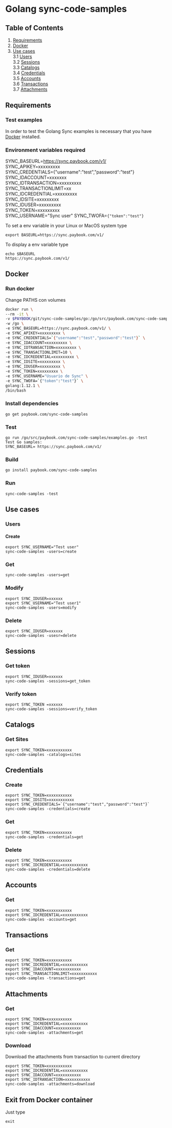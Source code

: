 # Golang sync-code-samples

## Table of Contents
1. [Requirements](#requirements)
2. [Docker](#docker)
3. [Use cases](#use-cases)  
3.1 [Users](#users)  
3.2 [Sessions](#sessions)  
3.3 [Catalogs](#catalogs)  
3.4 [Credentials](#credentials)  
3.5 [Accounts](#accounts)  
3.6 [Transactions](#transactions)  
3.7 [Attachments](#Attachments)  

## Requirements
### Test examples  
In order to test the Golang Sync examples is necessary that you have [Docker](https://www.docker.com/get-started) installed.

### Environment variables required
SYNC_BASEURL=https://sync.paybook.com/v1/  
SYNC_APIKEY=xxxxxxxxx    
SYNC_CREDENTIALS={"username":"test","password":"test"}  
SYNC_IDACCOUNT=xxxxxxx  
SYNC_IDTRANSACTION=xxxxxxxxx \
SYNC_TRANSACTIONLIMIT=xx \
SYNC_IDCREDENTIAL=xxxxxxxxx  
SYNC_IDSITE=xxxxxxxxx  
SYNC_IDUSER=xxxxxxxxx  
SYNC_TOKEN=xxxxxxxxx  
SYNC_USERNAME="Sync user"
SYNC_TWOFA=`{"token":"test"}`

To set a env variable in your Linux or MacOS system type

```
export BASEURL=https://sync.paybook.com/v1/
```

To display a env variable type

```
echo $BASEURL
https://sync.paybook.com/v1/
```


## Docker
### Run docker

Change PATHS con volumes

```bash
docker run \  
--rm -it \  
-v $PAYBOOK/git/sync-code-samples/go:/go/src/paybook.com/sync-code-samples \
-w /go \
-e SYNC_BASEURL=https://sync.paybook.com/v1/ \
-e SYNC_APIKEY=xxxxxxxxx \
-e SYNC_CREDENTIALS=`{"username":"test","password":"test"}` \
-e SYNC_IDACCOUNT=xxxxxxxxx \
-e SYNC_IDTRANSACTION=xxxxxxxxx \
-e SYNC_TRANSACTIONLIMIT=10 \
-e SYNC_IDCREDENTIAL=xxxxxxxxx \
-e SYNC_IDSITE=xxxxxxxxx \
-e SYNC_IDUSER=xxxxxxxxx \
-e SYNC_TOKEN=xxxxxxxxx \
-e SYNC_USERNAME="Usuario de Sync" \
-e SYNC_TWOFA=`{"token":"test"}` \
golang:1.12.1 \
/bin/bash
```

### Install dependencies

```
go get paybook.com/sync-code-samples
```

### Test 

```
go run /go/src/paybook.com/sync-code-samples/examples.go -test
Test Go samples:
SYNC_BASEURL= https://sync.paybook.com/v1/
```

### Build

```
go install paybook.com/sync-code-samples
```

### Run

```
sync-code-samples -test
```

## Use cases
### Users
#### Create
```
export SYNC_USERNAME="Test user"
sync-code-samples -users=create
```

### Get
```
sync-code-samples -users=get
```

### Modify
```
export SYNC_IDUSER=xxxxxx
export SYNC_USERNAME="Test user1"
sync-code-samples -users=modify
```

### Delete
```
export SYNC_IDUSER=xxxxxx
sync-code-samples -usesr=delete
```

## Sessions
### Get token
```
export SYNC_IDUSER=xxxxxx
sync-code-samples -sessions=get_token
```
### Verify token
```
export SYNC_TOKEN =xxxxxx
sync-code-samples -sessions=verify_token
```

## Catalogs
### Get Sites
```
export SYNC_TOKEN=xxxxxxxxxxx  
sync-code-samples -catalogs=sites
```

## Credentials
### Create
```
export SYNC_TOKEN=xxxxxxxxxxx  
export SYNC_IDSITE=xxxxxxxxxxx  
export SYNC_CREDENTIALS=`{"username":"test","password":"test"}`  
sync-code-samples -credentials=create
```

### Get
```
export SYNC_TOKEN=xxxxxxxxxxx  
sync-code-samples -credentials=get
```

### Delete
```
export SYNC_TOKEN=xxxxxxxxxxx  
export SYNC_IDCREDENTIAL=xxxxxxxxxxx  
sync-code-samples -credentials=delete
```

## Accounts
### Get
```
export SYNC_TOKEN=xxxxxxxxxxx  
export SYNC_IDCREDENTIAL=xxxxxxxxxxx 
sync-code-samples -accounts=get
```

## Transactions
### Get
```
export SYNC_TOKEN=xxxxxxxxxxx  
export SYNC_IDCREDENTIAL=xxxxxxxxxxx 
export SYNC_IDACCOUNT=xxxxxxxxxxx 
export SYNC_TRANSACTIONLIMIT=xxxxxxxxxxx 
sync-code-samples -transactions=get
```

## Attachments
### Get
```
export SYNC_TOKEN=xxxxxxxxxxx  
export SYNC_IDCREDENTIAL=xxxxxxxxxxx 
export SYNC_IDACCOUNT=xxxxxxxxxxx 
sync-code-samples -attachments=get
```

### Download 
Download the attachments from transaction to current directory
```
export SYNC_TOKEN=xxxxxxxxxxx  
export SYNC_IDCREDENTIAL=xxxxxxxxxxx 
export SYNC_IDACCOUNT=xxxxxxxxxxx 
export SYNC_IDTRANSACTION=xxxxxxxxxxx 
sync-code-samples -attachments=download
```

## Exit from Docker container
Just type

```
exit
```
